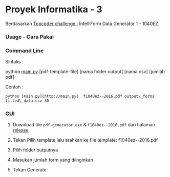 # Proyek Informatika - 3
 
Berdasarkan [Topcoder challenge :](https://www.topcoder.com/challenges/fae544aa-1859-48de-b8a2-36a4e9b6b38e)  IntelliForm Data Generator 1 - 1040EZ
 

### Usage - Cara Pakai
 

### Command Line
 
Sintaks :
 
python [main.py](http://main.py)  \[pdf-template-file\] \[nama folder output\] \[nama csv\] \[jumlah pdf\]
 
Contoh :
 
`python [main.py](http://main.py)  f1040ez--2016.pdf output\_forms filled\_data.csv 30`
 

### GUI
 

1.  Download file `pdf-generator.exe` & `f1040ez--2016.pdf` dari halaman [release](https://github.com/Dev4302/Proyek-Informatika-3/releases/tag/Release-Windows-App) 
     
2.  Tekan Pilih template lalu arahkan ke file template: f1040ez--2016.pdf
     
3.  Pilih folder outputnya
     
4.  Masukan jumlah form yang diinginkan
     
5.  Tekan Generate
